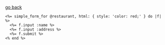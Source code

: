 [go back](https://github.com/andrerferrer/quickTips#quicktips)


```erb
<%= simple_form_for @restaurant, html: { style: 'color: red;' } do |f| %>
  <%= f.input :name %>
  <%= f.input :address %>
  <%= f.submit %>
<% end %>
```

